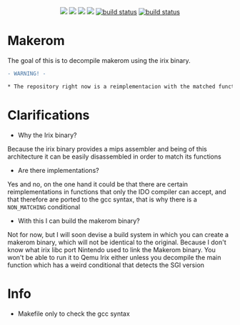 
<p align="center">
    <a href="" alt="yacc">
        <img src="https://img.shields.io/badge/Yacc%20Functions-6%2F10-green" /></a>
    <a href="" alt="coff">
        <img src="https://img.shields.io/badge/Coff.c%20Functions-2%2F2-green" /></a>
    <a href="" alt="elspec">
        <img src="https://img.shields.io/badge/Elspec.c%20Functions-2%2F2-green" /></a>
    <a href="" alt="Main Makerom core">
        <img src="https://img.shields.io/badge/Makerom.c%20Functions-13%2F13-green" /></a>
    <a href="Makerom Segment Core">
        <img src="https://img.shields.io/badge/Segment.c%20Functions-9%2F10-green" alt="build status"></a>
     <a href="UNUSED">
        <img src="https://img.shields.io/badge/Unused%20Functions-1%2F2-green" alt="build status"></a>

</p>


# Makerom
The goal of this is to decompile makerom using the irix binary.

```diff
- WARNING! -

* The repository right now is a reimplementacion with the matched functions of makerom 

```

# Clarifications

- Why the Irix binary?

Because the irix binary provides a mips assembler and being of this architecture it can be easily disassembled in order to match its functions

- Are there implementations?

Yes and no, on the one hand it could be that there are certain reimplementations in functions that only the IDO compiler can accept, and that therefore are ported to the gcc syntax, that is why there is a `NON_MATCHING` conditional

- With this I can build the makerom binary?

Not for now, but I will soon devise a build system in which you can create a makerom binary, which will not be identical to the original. Because I don't know what irix libc port Nintendo used to link the Makerom binary. You won't be able to run it to Qemu Irix either unless you decompile the main function which has a weird conditional that detects the SGI version




# Info 

- Makefile only to check the gcc syntax





